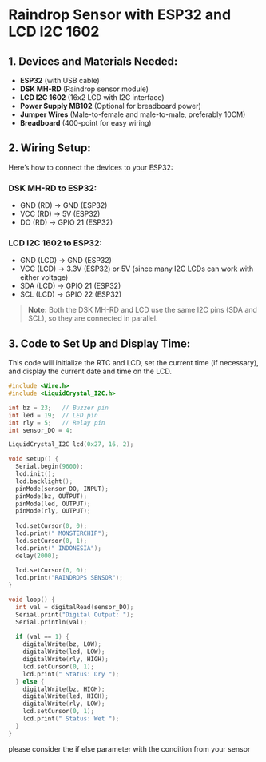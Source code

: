 # Raindrop Sensor with ESP32 and LCD I2C 1602

## 1. Devices and Materials Needed:
- **ESP32** (with USB cable)
- **DSK MH-RD** (Raindrop sensor module)
- **LCD I2C 1602** (16x2 LCD with I2C interface)
- **Power Supply MB102** (Optional for breadboard power)
- **Jumper Wires** (Male-to-female and male-to-male, preferably 10CM)
- **Breadboard** (400-point for easy wiring)

## 2. Wiring Setup:
Here’s how to connect the devices to your ESP32:

### DSK MH-RD to ESP32:
- GND (RD) → GND (ESP32)
- VCC (RD) → 5V (ESP32)
- DO (RD) → GPIO 21 (ESP32)

### LCD I2C 1602 to ESP32:
- GND (LCD) → GND (ESP32)
- VCC (LCD) → 3.3V (ESP32) or 5V (since many I2C LCDs can work with either voltage)
- SDA (LCD) → GPIO 21 (ESP32)
- SCL (LCD) → GPIO 22 (ESP32)

> **Note:** Both the DSK MH-RD and LCD use the same I2C pins (SDA and SCL), so they are connected in parallel.

## 3. Code to Set Up and Display Time:
This code will initialize the RTC and LCD, set the current time (if necessary), and display the current date and time on the LCD.

```cpp
#include <Wire.h>
#include <LiquidCrystal_I2C.h>

int bz = 23;   // Buzzer pin
int led = 19;  // LED pin
int rly = 5;   // Relay pin
int sensor_DO = 4;

LiquidCrystal_I2C lcd(0x27, 16, 2);

void setup() {
  Serial.begin(9600);
  lcd.init();
  lcd.backlight(); 
  pinMode(sensor_DO, INPUT);
  pinMode(bz, OUTPUT);
  pinMode(led, OUTPUT);
  pinMode(rly, OUTPUT);
  
  lcd.setCursor(0, 0);
  lcd.print(" MONSTERCHIP");
  lcd.setCursor(0, 1);
  lcd.print(" INDONESIA");
  delay(2000);
  
  lcd.setCursor(0, 0);
  lcd.print("RAINDROPS SENSOR");
}

void loop() {
  int val = digitalRead(sensor_DO);
  Serial.print("Digital Output: ");
  Serial.println(val);
  
  if (val == 1) {
    digitalWrite(bz, LOW);
    digitalWrite(led, LOW);
    digitalWrite(rly, HIGH);
    lcd.setCursor(0, 1);
    lcd.print(" Status: Dry ");
  } else {
    digitalWrite(bz, HIGH);
    digitalWrite(led, HIGH);
    digitalWrite(rly, LOW);
    lcd.setCursor(0, 1);
    lcd.print(" Status: Wet ");
  }
}
```

please consider the if else parameter with the condition from your sensor